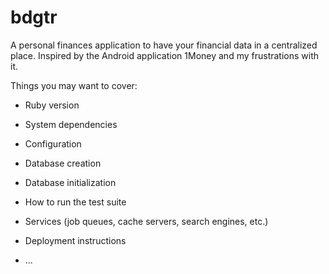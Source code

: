 # bdgtr

A personal finances application to have your financial data in a centralized place. Inspired by the Android application 1Money and my frustrations with it.

Things you may want to cover:

* Ruby version

* System dependencies

* Configuration

* Database creation

* Database initialization

* How to run the test suite

* Services (job queues, cache servers, search engines, etc.)

* Deployment instructions

* ...
